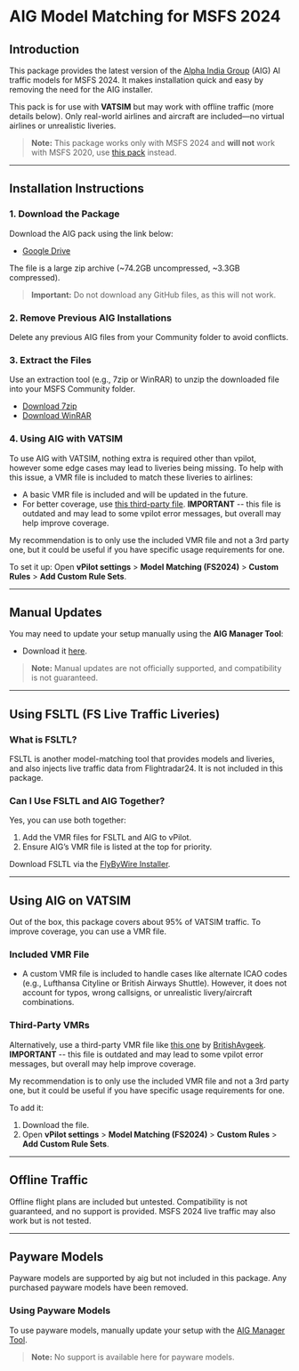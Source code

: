 # AIG Model Matching for MSFS 2024

## Introduction

This package provides the latest version of the [Alpha India Group](https://www.alpha-india.net) (AIG) AI traffic models for MSFS 2024. It makes installation quick and easy by removing the need for the AIG installer.

This pack is for use with **VATSIM** but may work with offline traffic (more details below). Only real-world airlines and aircraft are included—no virtual airlines or unrealistic liveries.

> **Note:** This package works only with MSFS 2024 and **will not** work with MSFS 2020, use [this pack](https://github.com/Samueleonard/AIG-ModelMatching-For-MSFS2020) instead.

---

## Installation Instructions

### 1. Download the Package

Download the AIG pack using the link below:

- [Google Drive](https://drive.google.com/file/d/11lMMuE8hn2YnhGw6pMQs3UNfhcKrDs8N/view?usp=sharing)

The file is a large zip archive (~74.2GB uncompressed, ~3.3GB compressed).

> **Important:** Do not download any GitHub files, as this will not work.

### 2. Remove Previous AIG Installations

Delete any previous AIG files from your Community folder to avoid conflicts.

### 3. Extract the Files

Use an extraction tool (e.g., 7zip or WinRAR) to unzip the downloaded file into your MSFS Community folder.

- [Download 7zip](https://www.7-zip.org/)
- [Download WinRAR](https://www.win-rar.com/)

### 4. Using AIG with VATSIM

To use AIG with VATSIM, nothing extra is required other than vpilot, however some edge cases may lead to liveries being missing. To help with this issue, a VMR file is included to match these liveries to airlines:

- A basic VMR file is included and will be updated in the future.
- For better coverage, use [this third-party file](https://flightsim.to/file/23365/full-vatsim-aig-beta-model-matching). **IMPORTANT** -- this file is outdated and may lead to some vpilot error messages, but overall may help improve coverage.

My recommendation is to only use the included VMR file and not a 3rd party one, but it could be useful if you have specific usage requirements for one.

To set it up:
Open **vPilot settings** > **Model Matching (FS2024)** > **Custom Rules** > **Add Custom Rule Sets**.

---

## Manual Updates

You may need to update your setup manually using the **AIG Manager Tool**:

- Download it [here](https://www.alpha-india.net/software/).

> **Note:** Manual updates are not officially supported, and compatibility is not guaranteed.

---

## Using FSLTL (FS Live Traffic Liveries)

### What is FSLTL?

FSLTL is another model-matching tool that provides models and liveries, and also injects live traffic data from Flightradar24. It is not included in this package.

### Can I Use FSLTL and AIG Together?

Yes, you can use both together:

1. Add the VMR files for FSLTL and AIG to vPilot.
2. Ensure AIG’s VMR file is listed at the top for priority.

Download FSLTL via the [FlyByWire Installer](https://api.flybywiresim.com/installer).

---

## Using AIG on VATSIM

Out of the box, this package covers about 95% of VATSIM traffic.
To improve coverage, you can use a VMR file.

### Included VMR File

- A custom VMR file is included to handle cases like alternate ICAO codes (e.g., Lufthansa Cityline or British Airways Shuttle). However, it does not account for typos, wrong callsigns, or unrealistic livery/aircraft combinations.

### Third-Party VMRs

Alternatively, use a third-party VMR file like [this one](https://flightsim.to/file/23365/full-vatsim-aig-beta-model-matching) by [BritishAvgeek](https://www.youtube.com/@BritishAvgeek). **IMPORTANT** -- this file is outdated and may lead to some vpilot error messages, but overall may help improve coverage.

My recommendation is to only use the included VMR file and not a 3rd party one, but it could be useful if you have specific usage requirements for one.


To add it:
1. Download the file.
2. Open **vPilot settings** > **Model Matching (FS2024)** > **Custom Rules** > **Add Custom Rule Sets**.

---

## Offline Traffic

Offline flight plans are included but untested. Compatibility is not guaranteed, and no support is provided.
MSFS 2024 live traffic may also work but is not tested.

---

## Payware Models

Payware models are supported by aig but not included in this package. Any purchased payware models have been removed.

### Using Payware Models

To use payware models, manually update your setup with the [AIG Manager Tool](https://www.alpha-india.net/software/).

> **Note:** No support is available here for payware models.

